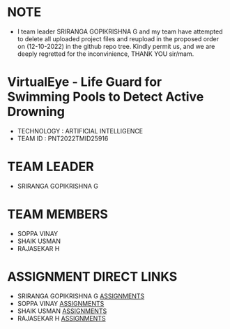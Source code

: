 # NOTE 
- I team leader  SRIRANGA GOPIKRISHNA G and my team have attempted to delete all uploaded project files and reupload in the proposed order on (12-10-2022) in the github repo tree. Kindly permit us, and we are deeply regretted for the inconvinience, THANK YOU sir/mam. 

# VirtualEye - Life Guard for Swimming Pools to Detect Active Drowning

- TECHNOLOGY : ARTIFICIAL INTELLIGENCE
- TEAM ID    : PNT2022TMID25916

# TEAM LEADER
- SRIRANGA GOPIKRISHNA G

# TEAM MEMBERS
- SOPPA VINAY
- SHAIK USMAN
- RAJASEKAR H

# ASSIGNMENT DIRECT LINKS

- SRIRANGA GOPIKRISHNA G   [ASSIGNMENTS](https://github.com/IBM-EPBL/IBM-Project-4130-1658720263/tree/main/ASSIGNMENTS/SRIRANGA%20GOPIKRISHNA%20G-TEAM%20LEADER)
-  SOPPA VINAY             [ASSIGNMENTS](https://github.com/IBM-EPBL/IBM-Project-4130-1658720263/tree/main/ASSIGNMENTS/SOPPA%20VINAY-TEAM%20MEMBER)
-  SHAIK USMAN             [ASSIGNMENTS](https://github.com/IBM-EPBL/IBM-Project-4130-1658720263/tree/main/ASSIGNMENTS/SHAIK%20USMAN-TEAM%20MEMBER)
-  RAJASEKAR H             [ASSIGNMENTS](https://github.com/IBM-EPBL/IBM-Project-4130-1658720263/tree/main/ASSIGNMENTS/RAJASEKAR%20H-TEAM%20MEMBER)






